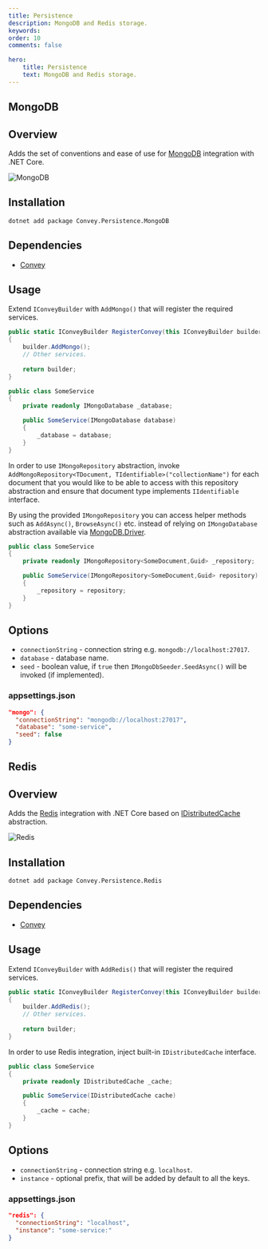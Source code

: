 ```yaml
---
title: Persistence
description: MongoDB and Redis storage. 
keywords:
order: 10
comments: false

hero:
    title: Persistence
    text: MongoDB and Redis storage.
---
```


## MongoDB

## Overview
Adds the set of conventions and ease of use for [MongoDB](https://www.mongodb.com) integration with .NET Core.

![](/img/mongo.png "MongoDB")

## Installation
`dotnet add package Convey.Persistence.MongoDB`

## Dependencies

* [Convey](https://www.nuget.org/packages/Convey)

## Usage

Extend `IConveyBuilder` with `AddMongo()` that will register the required services.

```csharp
public static IConveyBuilder RegisterConvey(this IConveyBuilder builder)
{
    builder.AddMongo();
    // Other services.
    
    return builder;
}
```

```csharp
public class SomeService
{
    private readonly IMongoDatabase _database;

    public SomeService(IMongoDatabase database)
    {
        _database = database;
    }
}
```

In order to use `IMongoRepository` abstraction, invoke `AddMongoRepository<TDocument, TIdentifiable>("collectionName")` for each document that you would like to be able to access with this repository abstraction and ensure that document type implements `IIdentifiable` interface.

By using the provided `IMongoRepository` you can access helper methods such as `AddAsync()`, `BrowseAsync()` etc. instead of relying on `IMongoDatabase` abstraction available via [MongoDB.Driver](https://docs.mongodb.com/ecosystem/drivers/csharp/).


```csharp
public class SomeService
{
    private readonly IMongoRepository<SomeDocument,Guid> _repository;

    public SomeService(IMongoRepository<SomeDocument,Guid> repository)
    {
        _repository = repository;
    }
}
```

## Options
* `connectionString` - connection string e.g. `mongodb://localhost:27017`.
* `database` - database name.
* `seed` - boolean value, if `true` then `IMongoDbSeeder.SeedAsync()` will be invoked (if implemented).

### appsettings.json

```json
"mongo": {
  "connectionString": "mongodb://localhost:27017",
  "database": "some-service",
  "seed": false
}
```

## Redis

## Overview
Adds the [Redis](https://redis.io/) integration with .NET Core based on [IDistributedCache](https://docs.microsoft.com/en-us/dotnet/api/microsoft.extensions.caching.distributed.idistributedcache) abstraction.

![](/img/redis.png "Redis")

## Installation
`dotnet add package Convey.Persistence.Redis`

## Dependencies

* [Convey](https://www.nuget.org/packages/Convey)

## Usage

Extend `IConveyBuilder` with `AddRedis()` that will register the required services.

```csharp
public static IConveyBuilder RegisterConvey(this IConveyBuilder builder)
{
    builder.AddRedis();
    // Other services.
    
    return builder;
}
```

In order to use Redis integration, inject built-in `IDistributedCache` interface.

```csharp
public class SomeService
{
    private readonly IDistributedCache _cache;

    public SomeService(IDistributedCache cache)
    {
        _cache = cache;
    }
}
```

## Options
* `connectionString` - connection string e.g. `localhost`.
* `instance` - optional prefix, that will be added by default to all the keys.

### appsettings.json

```json
"redis": {
  "connectionString": "localhost",
  "instance": "some-service:"
}
```